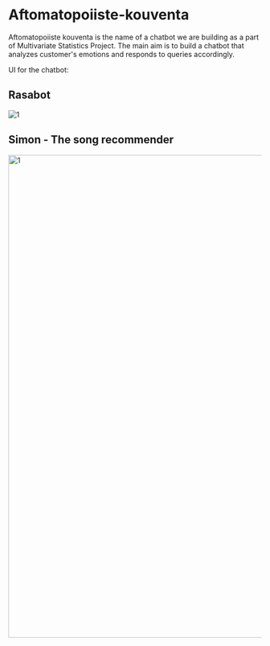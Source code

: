 # Aftomatopoiiste-kouventa

Aftomatopoiiste kouventa is the name of a chatbot we are building as a part of Multivariate Statistics Project. The main aim is to build a chatbot that analyzes customer's emotions and responds to queries accordingly.

UI for the chatbot:
## Rasabot
![1](https://user-images.githubusercontent.com/67053046/195779376-ee766149-7266-44df-b94f-882147cd684e.PNG)

## Simon - The song recommender
<img width="960" alt="1" src="https://user-images.githubusercontent.com/67053046/196431584-0dcef818-62c8-4408-b919-e866882f18bb.PNG">
